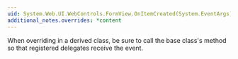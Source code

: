 ```yaml
---
uid: System.Web.UI.WebControls.FormView.OnItemCreated(System.EventArgs)
additional_notes.overrides: *content
---
```


<p>When overriding <xref href="System.Web.UI.WebControls.FormView.OnItemCreated(System.EventArgs)"></xref> in a derived class, be sure to call the base class's <xref href="System.Web.UI.WebControls.FormView.OnItemCreated(System.EventArgs)"></xref> method so that registered delegates receive the event.</p>


